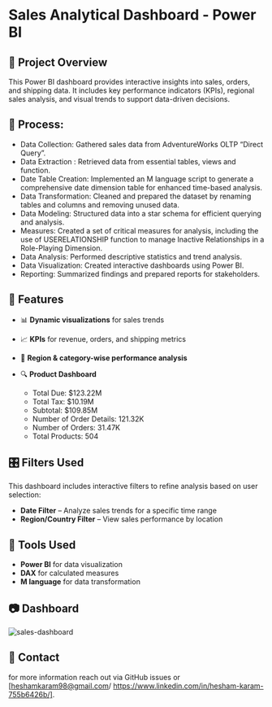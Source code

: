 # Sales Analytical Dashboard - Power BI

## 📌 Project Overview
This Power BI dashboard provides interactive insights into sales, orders, and shipping data. It includes key performance indicators (KPIs), 
regional sales analysis, and visual trends to support data-driven decisions.

## 📁 Process:
   - Data Collection: Gathered sales data from AdventureWorks OLTP  “Direct Query”.
   - Data Extraction : Retrieved data from essential tables, views and function.
   - Date Table Creation: Implemented an M language script to generate a comprehensive date dimension table for enhanced time-based analysis.
   - Data Transformation: Cleaned and prepared the dataset by renaming tables and columns and removing unused data.
   - Data Modeling: Structured data into a star schema for efficient querying and analysis.
   - Measures: Created a set of critical measures for analysis, including the use of USERELATIONSHIP function to manage Inactive Relationships in a Role-Playing Dimension.
   - Data Analysis: Performed descriptive statistics and trend analysis.
   - Data Visualization: Created interactive dashboards using Power BI.
   - Reporting: Summarized findings and prepared reports for stakeholders.


## 🚀 Features
- 📊 **Dynamic visualizations** for sales trends  
- 📈 **KPIs** for revenue, orders, and shipping metrics  
- 📍 **Region & category-wise performance analysis**
- 🔍 **Product Dashboard**

   - Total Due: $123.22M
   - Total Tax: $10.19M
   - Subtotal: $109.85M
   - Number of Order Details: 121.32K
   - Number of Orders: 31.47K
   - Total Products: 504
 
## 🎛️ Filters Used
This dashboard includes interactive filters to refine analysis based on user selection:
- **Date Filter** – Analyze sales trends for a specific time range  
- **Region/Country Filter** – View sales performance by location  
  
## 🔧 Tools Used
- **Power BI** for data visualization  
- **DAX** for calculated measures  
- **M language** for data transformation  

## 📷 Dashboard 
![sales-dashboard](https://github.com/user-attachments/assets/18c8e824-f383-4bbf-971e-cd5b92a2ce8a)

## 📩 Contact  
for more information reach out via GitHub issues or [heshamkaram98@gmail.com/ https://www.linkedin.com/in/hesham-karam-755b6426b/].
